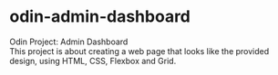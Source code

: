 # odin-admin-dashboard
Odin Project: Admin Dashboard     
This project is about creating a web page that looks like the provided design, using HTML, CSS, Flexbox and Grid.